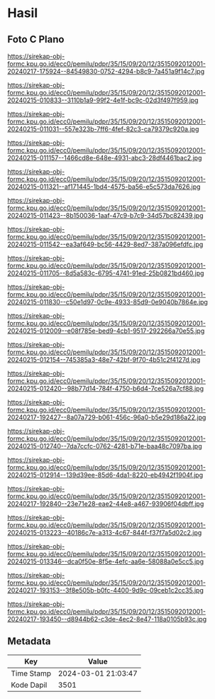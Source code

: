 # Hasil

## Foto C Plano

https://sirekap-obj-formc.kpu.go.id/ecc0/pemilu/pdpr/35/15/09/20/12/3515092012001-20240217-175924--84549830-0752-4294-b8c9-7a451a9f14c7.jpg

https://sirekap-obj-formc.kpu.go.id/ecc0/pemilu/pdpr/35/15/09/20/12/3515092012001-20240215-010833--3110b1a9-99f2-4e1f-bc9c-02d3f497f959.jpg

https://sirekap-obj-formc.kpu.go.id/ecc0/pemilu/pdpr/35/15/09/20/12/3515092012001-20240215-011031--557e323b-7ff6-4fef-82c3-ca79379c920a.jpg

https://sirekap-obj-formc.kpu.go.id/ecc0/pemilu/pdpr/35/15/09/20/12/3515092012001-20240215-011157--1466cd8e-648e-4931-abc3-28df4461bac2.jpg

https://sirekap-obj-formc.kpu.go.id/ecc0/pemilu/pdpr/35/15/09/20/12/3515092012001-20240215-011321--af171445-1bd4-4575-ba56-e5c573da7626.jpg

https://sirekap-obj-formc.kpu.go.id/ecc0/pemilu/pdpr/35/15/09/20/12/3515092012001-20240215-011423--8b150036-1aaf-47c9-b7c9-34d57bc82439.jpg

https://sirekap-obj-formc.kpu.go.id/ecc0/pemilu/pdpr/35/15/09/20/12/3515092012001-20240215-011542--ea3af649-bc56-4429-8ed7-387a096efdfc.jpg

https://sirekap-obj-formc.kpu.go.id/ecc0/pemilu/pdpr/35/15/09/20/12/3515092012001-20240215-011705--8d5a583c-6795-4741-91ed-25b0821bd460.jpg

https://sirekap-obj-formc.kpu.go.id/ecc0/pemilu/pdpr/35/15/09/20/12/3515092012001-20240215-011830--c50e1d97-0c9e-4933-85d9-0e9040b7864e.jpg

https://sirekap-obj-formc.kpu.go.id/ecc0/pemilu/pdpr/35/15/09/20/12/3515092012001-20240215-012009--e08f785e-bed9-4cb1-9517-292266a70e55.jpg

https://sirekap-obj-formc.kpu.go.id/ecc0/pemilu/pdpr/35/15/09/20/12/3515092012001-20240215-012154--745385a3-48e7-42bf-9f70-4b51c2f4127d.jpg

https://sirekap-obj-formc.kpu.go.id/ecc0/pemilu/pdpr/35/15/09/20/12/3515092012001-20240215-012420--98b77d14-784f-4750-b6d4-7ce526a7cf88.jpg

https://sirekap-obj-formc.kpu.go.id/ecc0/pemilu/pdpr/35/15/09/20/12/3515092012001-20240217-192427--8a07a729-b061-456c-96a0-b5e29d186a22.jpg

https://sirekap-obj-formc.kpu.go.id/ecc0/pemilu/pdpr/35/15/09/20/12/3515092012001-20240215-012740--7da7ccfc-0762-4281-b71e-baa48c7097ba.jpg

https://sirekap-obj-formc.kpu.go.id/ecc0/pemilu/pdpr/35/15/09/20/12/3515092012001-20240215-012914--139d39ee-85d6-4da1-8220-eb4942f1904f.jpg

https://sirekap-obj-formc.kpu.go.id/ecc0/pemilu/pdpr/35/15/09/20/12/3515092012001-20240217-192840--23e71e28-eae2-44e8-a467-93906f04dbff.jpg

https://sirekap-obj-formc.kpu.go.id/ecc0/pemilu/pdpr/35/15/09/20/12/3515092012001-20240215-013223--40186c7e-a313-4c67-844f-f37f7a5d02c2.jpg

https://sirekap-obj-formc.kpu.go.id/ecc0/pemilu/pdpr/35/15/09/20/12/3515092012001-20240215-013346--dca0f50e-8f5e-4efc-aa6e-58088a0e5cc5.jpg

https://sirekap-obj-formc.kpu.go.id/ecc0/pemilu/pdpr/35/15/09/20/12/3515092012001-20240217-193153--3f8e505b-b0fc-4400-9d9c-09ceb1c2cc35.jpg

https://sirekap-obj-formc.kpu.go.id/ecc0/pemilu/pdpr/35/15/09/20/12/3515092012001-20240217-193450--d8944b62-c3de-4ec2-8e47-118a0105b93c.jpg


## Metadata

| Key        | Value               |
| ---------- | ------------------- |
| Time Stamp | 2024-03-01 21:03:47 |
| Kode Dapil | 3501                |



